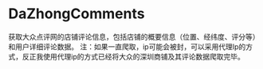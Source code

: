 # DaZhongComments
获取大众点评网的店铺评论信息，包括店铺的概要信息（位置、经纬度、评分等）和用户详细评论数据。
注：如果一直爬取，ip可能会被封，可以采用代理Ip的方式，反正我使用代理ip的方式已经将大众的深圳商铺及其评论数据爬取完毕。
